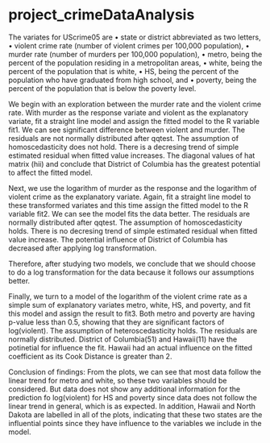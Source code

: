 # project_crimeDataAnalysis

The variates for UScrime05 are 
• state or district abbreviated as two letters, 
• violent crime rate (number of violent crimes per 100,000 population), 
• murder rate (number of murders per 100,000 population),
• metro, being the percent of the population residing in a metropolitan areas,
• white, being the percent of the population that is white,
• HS, being the percent of the population who have graduated from high school, and
• poverty, being the percent of the population that is below the poverty level.

We begin with an exploration between the murder rate and the violent crime rate. With murder as the response variate and violent as the explanatory variate, 
fit a straight line model and assign the fitted model to the R variable fit1.
We can see significant difference between violent and murder. 
The residuals are not normally distributed after qqtest.
The assumption of homoscedasticity does not hold.
There is a decresing trend of simple estimated residual when fitted value increases.
The diagonal values of hat matrix (hii) and conclude that District of Columbia has the greatest potential to affect the fitted model.

Next, we use the logarithm of murder as the response and the logarithm of violent crime as the explanatory
variate. Again, fit a straight line model to these transformed variates and this time assign the fitted
model to the R variable fit2.
We can see the model fits the data better. 
The residuals are normally distributed after qqtest.
The assumption of homoscedasticity holds.
There is no decresing trend of simple estimated residual when fitted value increase.
The potential influence of District of Columbia has decreased after applying log transformation.

Therefore, after studying two models, we conclude that we should choose to do a log transformation for the data because it follows 
our assumptions better.

Finally, we turn to a model of the logarithm of the violent crime rate as a simple sum of
explanatory variates metro, white, HS, and poverty, and fit this model and assign the result to fit3.
Both metro and poverty are having p-value less than 0.5, showing that they are significant factors of log(violent).
The assumption of heteroscedasticity holds.
The residuals are normally distributed.
District of Columbia(51) and Hawaii(11) have the potinetial for influence the fit.
Hawaii had an actual influence on the fitted coefficient as its Cook Distance is greater than 2.

Conclusion of findings: From the plots, we can see that most data follow the linear trend for metro and white, so these two variables should be considered. 
But data does not show any additional information for the prediction fo log(violent) for HS and poverty since data does not follow the linear trend in general, 
which is as expected. In addition, Hawaii and North Dakota are labelled in all of the plots, indicating that these two states are the influential points since 
they have influence to the variables we include in the model.



